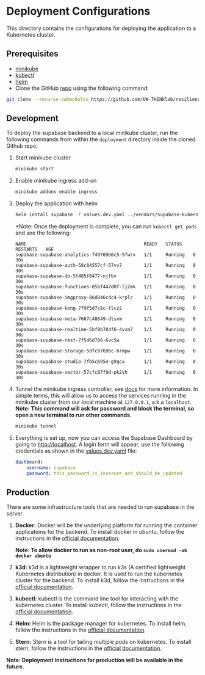 # **Deployment Configurations**

This directory contains the configurations for deploying the application to a Kubernetes cluster.

## **Prerequisites**

- [minikube](https://minikube.sigs.k8s.io/docs/start/)
- [kubectl](https://kubernetes.io/docs/tasks/tools/install-kubectl/)
- [helm](https://helm.sh/docs/intro/install/)
- Clone the GitHub [repo](https://github.com/UW-THINKlab/resilience/) using the following command:
```bash
git clone --recurse-submodules https://github.com/UW-THINKlab/resilience
```

## **Development**

To deploy the supabase backend to a local minikube cluster, run the following commands from within the `deployment` directory inside the cloned Github repo:

1. Start minikube cluster
    ```bash
    minikube start
    ```
2. Enable minikube ingress add-on
    ```bash
    minikube addons enable ingress
    ```
3. Deploy the application with helm
    ```bash
    helm install supabase -f values.dev.yaml ../vendors/supabase-kubernetes/charts/supabase
    ```
    *Note: Once the deployment is complete, you can run `kubectl get pods` and see the following:
    ```console
    NAME                                           READY   STATUS    RESTARTS   AGE
    supabase-supabase-analytics-749769b6c5-9fwrx   1/1     Running   0          30s
    supabase-supabase-auth-58c84557cf-57vv7        1/1     Running   0          30s
    supabase-supabase-db-5f485f8477-njfbv          1/1     Running   0          30s
    supabase-supabase-functions-85bf447d8f-lj2mk   1/1     Running   0          30s
    supabase-supabase-imgproxy-86d846cdc4-krplc    1/1     Running   0          30s
    supabase-supabase-kong-7f9f5d7c8c-tlcz2        1/1     Running   0          30s
    supabase-supabase-meta-7667c48649-dlsxm        1/1     Running   0          30s
    supabase-supabase-realtime-5bf9b784f6-4vxm7    1/1     Running   0          30s
    supabase-supabase-rest-7f5d6d786-6vc5w         1/1     Running   0          30s
    supabase-supabase-storage-5dfc87696c-hrmpw     1/1     Running   0          30s
    supabase-supabase-studio-7fb5c6954-g9qcx       1/1     Running   0          30s
    supabase-supabase-vector-57cfc87f9d-pk2vh      1/1     Running   0          30s
    ```
4. Tunnel the minikube ingress controller, see [docs](https://minikube.sigs.k8s.io/docs/handbook/accessing/#loadbalancer-access)
    for more information. In simple terms, this will allow us to access the services running in the
    minikube cluster from our local machine at `127.0.0.1`, a.k.a `localhost`.
    **Note: This command will ask for password and block the terminal, so open a new terminal to run other commands.**
    ```bash
    minikube tunnel
    ```
5. Everything is set up, now you can access the Supabase Dashboard by going to [http://localhost](http://localhost).
    A login form will appear, use the following credentials as shown in the [values.dev.yaml](values.dev.yaml) file:
    ```yaml
    dashboard:
        username: supabase
        password: this_password_is_insecure_and_should_be_updated
    ```

## **Production**

There are some infrastructure tools that are needed to run supabase in the server.

1. **Docker:** Docker will be the underlying platform for running the container applications for the backend.
    To install docker in ubuntu, follow the instructions in the [official documentation](https://docs.docker.com/engine/install/ubuntu/).

    **Note: To allow docker to run as non-root user, do `sudo usermod -aG docker ubuntu`**

2. **k3d:** k3d is a lightweight wrapper to run k3s (A certified lightweight Kubernetes distribution) in docker. It is used to run the kubernetes cluster for the backend. To install k3d, follow the instructions in the [official documentation](https://k3d.io/v5.6.3/#installation).

3. **kubectl:** kubectl is the command line tool for interacting with the kubernetes cluster. To install kubectl, follow the instructions in the [official documentation](https://kubernetes.io/docs/tasks/tools/install-kubectl-linux/#install-kubectl-binary-with-curl-on-linux).

4. **Helm:** Helm is the package manager for kubernetes. To install helm, follow the instructions in the [official documentation](https://helm.sh/docs/intro/install/).

5. **Stern:** Stern is a tool for tailing multiple pods on kubernetes. To install stern, follow the instructions in the [official documentation](https://github.com/stern/stern?tab=readme-ov-file#installation).

**Note: Deployment instructions for production will be available in the future.**
